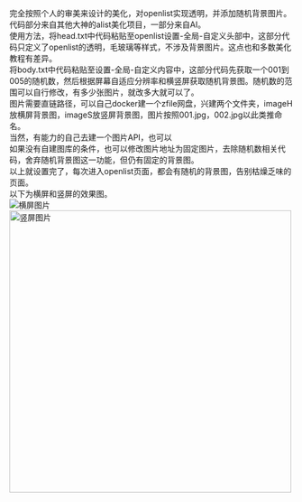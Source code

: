 完全按照个人的审美来设计的美化，对openlist实现透明，并添加随机背景图片。<br>
代码部分来自其他大神的alist美化项目，一部分来自AI。<br>
使用方法，将head.txt中代码粘贴至openlist设置-全局-自定义头部中，这部分代码只定义了openlist的透明，毛玻璃等样式，不涉及背景图片。这点也和多数美化教程有差异。<br>
将body.txt中代码粘贴至设置-全局-自定义内容中，这部分代码先获取一个001到005的随机数，然后根据屏幕自适应分辨率和横竖屏获取随机背景图。随机数的范围可以自行修改，有多少张图片，就改多大就可以了。<br>
图片需要直链路径，可以自己docker建一个zfile网盘，兴建两个文件夹，imageH放横屏背景图，imageS放竖屏背景图，图片按照001.jpg，002.jpg以此类推命名。<br>
当然，有能力的自己去建一个图片API，也可以<br>
如果没有自建图库的条件，也可以修改图片地址为固定图片，去除随机数相关代码，舍弃随机背景图这一功能，但仍有固定的背景图。<br>
以上就设置完了，每次进入openlist页面，都会有随机的背景图，告别枯燥乏味的页面。<br>
以下为横屏和竖屏的效果图。<br>
<img src="https://fs-im-kefu.7moor-fs1.com/ly/4d2c3f00-7d4c-11e5-af15-41bf63ae4ea0/1750821835707/横屏.png" alt="横屏图片"><br>
<img src="https://fs-im-kefu.7moor-fs1.com/ly/4d2c3f00-7d4c-11e5-af15-41bf63ae4ea0/1750821843380/竖屏.jpg" alt="竖屏图片" width="500">
